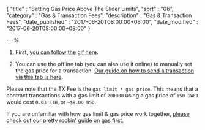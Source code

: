 {
"title"       : "Setting Gas Price Above The Slider Limits",
"sort"        : "06",
"category"    : "Gas & Transaction Fees",
"description" : "Gas & Transaction Fees",
"date_published" : "2017-06-20T08:00:00+08:00",
"date_modified"  : "2017-06-20T08:00:00+08:00"
}

---%


1. First, [you can follow the gif here](https://i.imgur.com/qm50zD1.gif).  

2. You can use the offline tab (you can also use it online) to manually set the gas price for a transaction. [Our guide on how to send a transaction via this tab is here](https://kb.myetherwallet.com/offline/making-offline-transaction-on-myetherwallet.html).

Please note that the TX Fee is the `gas limit * gas price`. This means that a contract transactions with a gas limit of `200000` using a gas price of `150 GWEI` would cost `0.03 ETH`, or `~$9.00 USD`.

If you are unfamiliar with how gas limit & gas price work together, [please check out our pretty rockin' guide on gas first.](https://kb.myetherwallet.com/gas/what-is-gas-ethereum.html)
